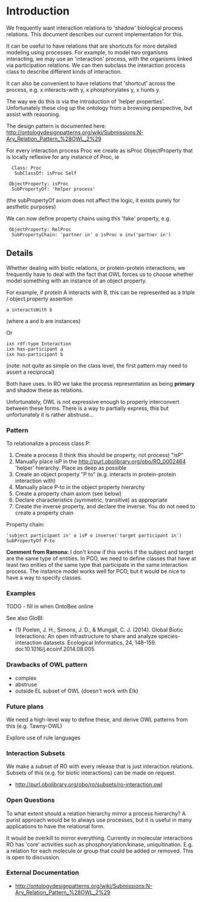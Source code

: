# Introduction #

We frequently want interaction relations to 'shadow' biological process relations. This document describes our current implementation for this.


It can be useful to have relations that are shortcuts for more
detailed modeling using processes. For example, to model two organisms
interacting, we may use an 'interaction' process, with the organisms
linked via participation relations. We can then subclass the
interaction process class to describe different kinds of interaction.

It can also be convenient to have relations that 'shortcut' across the
process, e.g. x interacts-with y, x phosphorylates y, x hunts y.

The way we do this is via the introduction of 'helper
properties'. Unfortunately these clog up the ontology from a browsing
perspective, but assist with reasoning.

The design pattern is documented here:
http://ontologydesignpatterns.org/wiki/Submissions:N-Ary_Relation_Pattern_%28OWL_2%29

For every interaction process Proc we create as isProc ObjectProperty that is locally reflexive for any instance of Proc, ie

```
  Class: Proc
   SubClassOf: isProc Self

 ObjectProperty: isProc
  SubPropertyOf: 'helper process'
```

(the subPropertyOf axiom does not affect the logic, it exists purely for aesthetic purposes)

We can now define property chains using this 'fake' property, e.g.

```
 ObjectProperty: RelProc
  SubPropertyChain: 'partner in' o isProc o inv('partner in')
```


## Details

Whether dealing with biotic relations, or protein-protein interactions, we frequently have to deal with the fact that OWL forces us to choose whether model something with an instance of an object property.

For example, if protein A interacts with B, this can be represented as a triple / object property assertion

```
a interactsWith b
```

(where a and b are instances)

Or

```
ixn rdf:type Interaction
ixn has-participant a
ixn has-participant b
```

(note: not quite as simple on the class level, the first pattern may need to assert a reciprocal)

Both have uses. In RO we take the process representation as being **primary** and shadow these as relations.

Unfortunately, OWL is not expressive enough to properly interconvert between these forms. There is a way to partially express, this but unfortunately it is rather abstruse...

### Pattern ###

To relationalize a process class P:

  1. Create a process (I think this should be property, not process) "isP"
  1. Manually place isP in the http://purl.obolibrary.org/obo/RO_0002464 'helper' hierarchy. Place as deep as possible
  1. Create an object property "P to" (e.g. interacts in protein-protein interaction with)
  1. Manually place P-to in the object property hierarchy
  1. Create a property chain axiom (see below)
  1. Declare characteristics (symmetric, transitive) as appropriate
  1. Create the inverse property, and declare the inverse. You do not need to create a property chain

Property chain:

```
'subject participant in' o isP o inverse('target participant in') SubPropertyOf P-to
```

**Comment from Ramona:** I don't know if this works if the subject and target are the same type of entities. In PCO, we need to define classes that have at least two enities of the same type that participate in the same interaction process. The instance model works well for PCO, but it would be nice to have a way to specify classes.





### Examples

TODO - fill in when OntoBee online

See also GloBI:


  * (1) Poelen, J. H., Simons, J. D., & Mungall, C. J. (2014). Global Biotic Interactions: An open infrastructure to share and analyze species-interaction datasets. Ecological Informatics, 24, 148–159. doi:10.1016/j.ecoinf.2014.08.005

### Drawbacks of OWL pattern

  * complex
  * abstruse
  * outside EL subset of OWL (doesn't work with Elk)

### Future plans

We need a high-level way to define these, and derive OWL patterns from this (e.g. Tawny-OWL)

Explore use of rule languages

### Interaction Subsets

We make a subset of RO with every release that is just interaction relations. Subsets of this (e.g. for biotic interactions) can be made on request.

  * http://purl.obolibrary.org/obo/ro/subsets/ro-interaction.owl

### Open Questions

To what extent should a relation hierarchy mirror a process hierarchy? A purist approach would be to always use processes, but it is useful in many applications to have the relational form.

It would be overkill to mirror everything. Currently in molecular interactions RO has 'core' activities such as phosphorylation/kinase, uniquitination. E.g. a relation for each molecule or group that could be added or removed. This is open to discussion.

### External Documentation

  * http://ontologydesignpatterns.org/wiki/Submissions:N-Ary_Relation_Pattern_%28OWL_2%29
